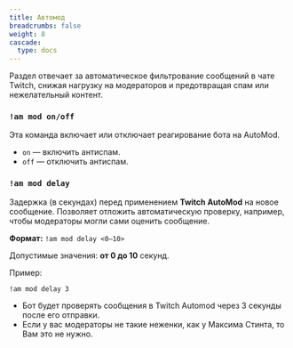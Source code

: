 ```yaml
---
title: Автомод
breadcrumbs: false
weight: 8
cascade:
  type: docs
---
```


Раздел отвечает за автоматическое фильтрование сообщений в чате Twitch, снижая нагрузку на модераторов и 
предотвращая спам или нежелательный контент.

### `!am mod on/off`
Эта команда включает или отключает реагирование бота на AutoMod.
- `on` — включить антиспам.
- `off` — отключить антиспам.

### `!am mod delay`
Задержка (в секундах) перед применением **Twitch AutoMod** на новое сообщение. 
Позволяет отложить автоматическую проверку, например, чтобы модераторы могли сами оценить сообщение.

**Формат:**
`!am mod delay <0–10>`

Допустимые значения: **от 0 до 10** секунд.

Пример:
```text
!am mod delay 3
```
- Бот будет проверять сообщения в Twitch Automod через 3 секунды после его отправки.
- Если у вас модераторы не такие неженки, как у Максима Стинта, то Вам это не нужно.

